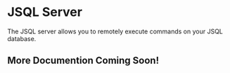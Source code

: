 # JSQL Server

The JSQL server allows you to remotely execute commands on your JSQL database.

## More Documention Coming Soon!
